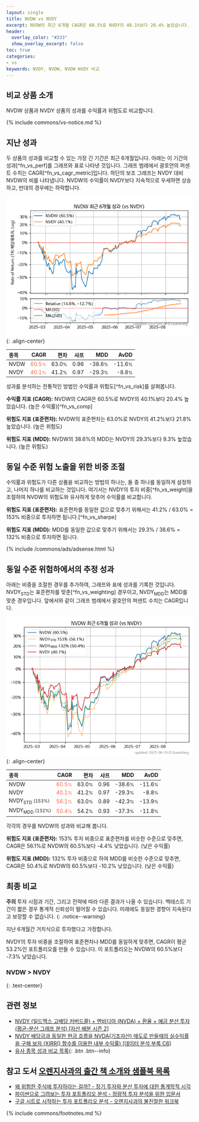 ```yaml
---
layout: single
title: NVDW vs NVDY
excerpt: NVDW의 최근 6개월 CAGR은 60.5%로 NVDY의 40.1%보다 20.4% 높았습니다.
header:
  overlay_color: "#333"
  show_overlay_excerpt: false
toc: true
categories:
- vs
keywords: NVDY, NVDW, NVDW NVDY 비교
---
```


## 비교 상품 소개


NVDW 상품과 NVDY 상품의 성과를 수익률과 위험도로 비교합니다.





{% include commons/vs-notice.md %}

## 지난 성과

두 상품의 성과를 비교할 수 있는 가장 긴 기간은 최근 6개월입니다. 아래는 이 기간의 성과[^fn_vs_perf]를 그래프와 표로 나타낸 것입니다.
그래프 범례에서 괄호안의 퍼센트 수치는 CAGR[^fn_vs_cagr_metric]입니다.
하단의 보조 그래프는 NVDY 대비 NVDW의 비를 나타냅니다.
NVDW의 수익률이 NVDY보다 지속적으로 우세하면 상승하고, 반대의 경우에는 하락합니다.

![NVDW](/vs/images/nvdw-vs-nvdy_dual.png){: .align-center}

| **종목** | **CAGR** | **편차** | **샤프** | **MDD** | **AvDD** |
| :------------ | ------: | -----------: | -------: | ------: | -------: |
| NVDW | <span style="color: tomato">60.5<small>%</small></span> | 63.0<small>%</small> | 0.96 | -38.6<small>%</small> | -11.6<small>%</small> |
| NVDY | <span style="color: tomato">40.1<small>%</small></span> | 41.2<small>%</small> | 0.97 | -29.3<small>%</small> | -8.8<small>%</small> |

<!-- more -->


성과를 분석하는 전통적인 방법인 수익률과 위험도[^fn_vs_risk]를 살펴봅니다.

**수익률 지표 (CAGR):** NVDW의 CAGR은 60.5%로 NVDY의 40.1%보다 20.4% 높았습니다. (높은 수익률)[^fn_vs_comp]

**위험도 지표 (표준편차):** NVDW의 표준편차는 63.0%로 NVDY의 41.2%보다 21.8% 높았습니다. (높은 위험도)

**위험도 지표 (MDD):** NVDW의 38.6%의 MDD는 NVDY의 29.3%보다 9.3% 높았습니다. (높은 위험도)



## 동일 수준 위험 노출을 위한 비중 조절

수익률과 위험도가 다른 상품을 비교하는 방법의 하나는, 둘 중 하나를 동일하게 설정하고, 나머지 하나를 비교하는 것입니다.
여기서는 NVDY의 투자 비중[^fn_vs_weight]을 조절하여 NVDW의 위험도와 유사하게 맞추어 수익률를 비교합니다.

**위험도 지표 (표준편차):** 표준편차를 동일한 값으로 맞추기 위해서는 41.2% / 63.0% = 153% 비중으로 투자하면 됩니다.[^fn_vs_sharpe]

**위험도 지표 (MDD):** MDD를 동일한 값으로 맞추기 위해서는 29.3% / 38.6% = 132% 비중으로 투자하면 됩니다.


{% include /commons/ads/adsense.html %}



## 동일 수준 위험하에서의 추정 성과

아래는 비중을 조절한 경우를 추가하여, 그래프와 표에 성과를 기록한 것입니다.
NVDY<sub>STD</sub>는 표준편차를 맞춘[^fn_vs_weighting] 경우이고, NVDY<sub>MDD</sub>는 MDD를 맞춘 경우입니다.
앞에서와 같이 그래프 범례에서 괄호안의 퍼센트 수치는 CAGR입니다.


![NVDW](/vs/images/nvdw-vs-nvdy.png){: .align-center}



| **종목** | **CAGR** | **편차** | **샤프** | **MDD** | **AvDD** |
| :------------ | ------: | -----------: | -------: | ------: | -------: |
| NVDW | <span style="color: tomato">60.5<small>%</small></span> | 63.0<small>%</small> | 0.96 | -38.6<small>%</small> | -11.6<small>%</small> |
| NVDY | <span style="color: tomato">40.1<small>%</small></span> | 41.2<small>%</small> | 0.97 | -29.3<small>%</small> | -8.8<small>%</small> |
| NVDY<sub>STD</sub> <small>(153%)</small> | <span style="color: tomato">56.1<small>%</small></span> | 63.0<small>%</small> | 0.89 | -42.3<small>%</small> | -13.9<small>%</small> |
| NVDY<sub>MDD</sub> <small>(132%)</small> | <span style="color: tomato">50.4<small>%</small></span> | 54.2<small>%</small> | 0.93 | -37.3<small>%</small> | -11.8<small>%</small> |



각각의 경우를 NVDW의 성과와 비교해 봅니다.

**위험도 지표 (표준편차):** 153% 투자 비중으로 표준편차를 비슷한 수준으로 맞추면, CAGR은 56.1%로 NVDW의 60.5%보다 -4.4% 낮았습니다. (낮은 수익률)

**위험도 지표 (MDD):** 132% 투자 비중으로 하여 MDD를 비슷한 수준으로 맞추면, CAGR은 50.4%로 NVDW의 60.5%보다 -10.2% 낮았습니다. (낮은 수익률)




## 최종 비교

**주의** 투자 시점과 기간, 그리고 전략에 따라 다른 결과가 나올 수 있습니다. 백테스트 기간이 짧은 경우 통계적 신뢰성이 떨어질 수 있습니다. 미래에도 동일한 경향이 지속된다고 보장할 수 없습니다.
{: .notice--warning}

지난 6개월간 거치식으로 투자했다고 가정합니다.

NVDY의 투자 비중을 조절하여 표준편차나 MDD를 동일하게 맞추면, CAGR이 평균 53.2%인 포트폴리오를 만들 수 있습니다.
이 포트폴리오는 NVDW의 60.5%보다 -7.3% 낮았습니다.

### NVDW &gt; NVDY
{: .text-center}


## 관련 정보

- [NVDY (일드맥스 고배당 커버드콜) + 엔비디아 (NVDA) + 환율 + 예금 분산 투자 (평균-분산 그래프 분석) [자산 배분 시즌 2]](https://m.blog.naver.com/onuri2005/223937183650)
- [NVDY 배당금과 동일한 현금 흐름을 NVDA(기초자산) 매도로 만들때의 실수익률을 구해 보자 (XIRR() 함수를 이용한 내부 수익률) [데이터 분석 부록 C6]](https://kongdori.tistory.com/689)
- [유사 종목 성과 비교 목록](/vs/){: .btn .btn--info}


## 참고 도서 [오렌지사과의 출간 책 소개와 샘플북 목록](https://kongdori.tistory.com/691)

- [왜 위험한 주식에 투자하라는 걸까? - 장기 투자와 분산 투자에 대한 통계학적 시각](https://kongdori.tistory.com/421)
- [파이썬으로 그려보는 투자 포트폴리오 분석  - 정량적 투자 분석을 위한 입문서](https://kongdori.tistory.com/643)
- [구글 시트로 시작하는 투자 포트폴리오 분석 - 오렌지사과의 불친절한 워크북](https://kongdori.tistory.com/449)

{% include commons/footnotes.md %}